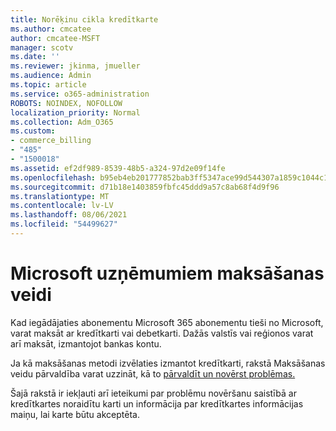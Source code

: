 ```yaml
---
title: Norēķinu cikla kredītkarte
ms.author: cmcatee
author: cmcatee-MSFT
manager: scotv
ms.date: ''
ms.reviewer: jkinma, jmueller
ms.audience: Admin
ms.topic: article
ms.service: o365-administration
ROBOTS: NOINDEX, NOFOLLOW
localization_priority: Normal
ms.collection: Adm_O365
ms.custom:
- commerce_billing
- "485"
- "1500018"
ms.assetid: ef2df989-8539-48b5-a324-97d2e09f14fe
ms.openlocfilehash: b95eb4eb201777852bab3ff5347ace99d544307a1859c1044c150ee368bd9400
ms.sourcegitcommit: d71b18e1403859fbfc45ddd9a57c8ab68f4d9f96
ms.translationtype: MT
ms.contentlocale: lv-LV
ms.lasthandoff: 08/06/2021
ms.locfileid: "54499627"
---
```

# <a name="payment-methods-for-microsoft-for-business"></a>Microsoft uzņēmumiem maksāšanas veidi

Kad iegādājaties abonementu Microsoft 365 abonementu tieši no Microsoft, varat maksāt ar kredītkarti vai debetkarti. Dažās valstīs vai reģionos varat arī maksāt, izmantojot bankas kontu.
  
Ja kā maksāšanas metodi izvēlaties izmantot kredītkarti, rakstā Maksāšanas veidu pārvaldība varat uzzināt, kā to [pārvaldīt un novērst problēmas.](/microsoft-365/commerce/billing-and-payments/manage-payment-methods)
  
Šajā rakstā ir iekļauti arī ieteikumi par problēmu novēršanu saistībā ar kredītkartes noraidītu karti un informācija par kredītkartes informācijas maiņu, lai karte būtu akceptēta.
